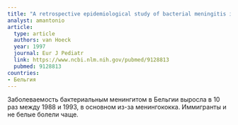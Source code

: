 ```yaml
---
title: "A retrospective epidemiological study of bacterial meningitis in an urban area in Belgium"
analyst: amantonio
article:
  type: article
  authors: van Hoeck
  year: 1997
  journal: Eur J Pediatr
  link: https://www.ncbi.nlm.nih.gov/pubmed/9128813
  pubmed: 9128813
countries:
- Бельгия
---
```


Заболеваемость бактериальным менингитом в Бельгии выросла в 10 раз между 1988 и 1993, в основном из-за менингококка. Иммигранты и не белые болели чаще.

